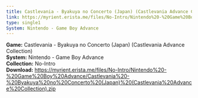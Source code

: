 ```yaml
---
title: Castlevania - Byakuya no Concerto (Japan) (Castlevania Advance Collection)
link: https://myrient.erista.me/files/No-Intro/Nintendo%20-%20Game%20Boy%20Advance/Castlevania%20-%20Byakuya%20no%20Concerto%20(Japan)%20(Castlevania%20Advance%20Collection).zip
type: single1
System: Nintendo - Game Boy Advance
---
```

<b>Game:</b> Castlevania - Byakuya no Concerto (Japan) (Castlevania Advance Collection)<br>
<b>System:</b> Nintendo - Game Boy Advance<br>
<b>Collection:</b> No-Intro<br>
<b>Download:</b> https://myrient.erista.me/files/No-Intro/Nintendo%20-%20Game%20Boy%20Advance/Castlevania%20-%20Byakuya%20no%20Concerto%20(Japan)%20(Castlevania%20Advance%20Collection).zip
